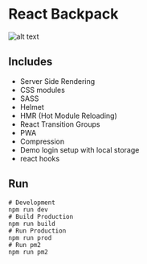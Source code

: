 # React Backpack

![alt text](https://media3.giphy.com/media/mE5AQ8dqoH4Z2/giphy.gif)

## Includes
- Server Side Rendering
- CSS modules
- SASS
- Helmet
- HMR (Hot Module Reloading)
- React Transition Groups
- PWA
- Compression
- Demo login setup with local storage
- react hooks

## Run
```
# Development
npm run dev
# Build Production
npm run build
# Run Production
npm run prod
# Run pm2
npm run pm2
```
